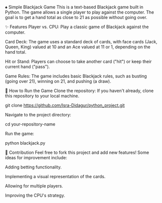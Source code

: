 ♠️ Simple Blackjack Game
This is a text-based Blackjack game built in Python. The game allows a single player to play against the computer. The goal is to get a hand total as close to 21 as possible without going over.

✨ Features
Player vs. CPU: Play a classic game of Blackjack against the computer.

Card Deck: The game uses a standard deck of cards, with face cards (Jack, Queen, King) valued at 10 and an Ace valued at 11 or 1, depending on the hand total.

Hit or Stand: Players can choose to take another card ("hit") or keep their current hand ("pass").

Game Rules: The game includes basic Blackjack rules, such as busting (going over 21), winning on 21, and pushing (a draw).

🚀 How to Run the Game
Clone the repository: If you haven't already, clone this repository to your local machine.

git clone https://github.com/Isra-Didagur/python_project.git

Navigate to the project directory:

cd your-repository-name

Run the game:

python blackjack.py

🤝 Contribution
Feel free to fork this project and add new features! Some ideas for improvement include:

Adding betting functionality.

Implementing a visual representation of the cards.

Allowing for multiple players.

Improving the CPU's strategy.
